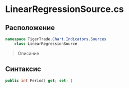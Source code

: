 
# LinearRegressionSource.cs
## Расположение
```csharp
namespace TigerTrade.Chart.Indicators.Sources  
    class LinearRegressionSource
```

> Описание

## Синтаксис
```csharp
public int Period{ get; set; }
```

